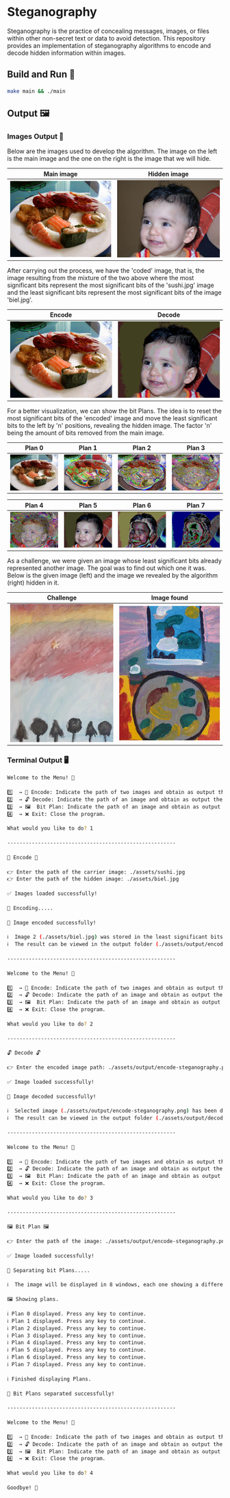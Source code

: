 # Steganography

Steganography is the practice of concealing messages, images, or files within other non-secret text or data to avoid detection. This repository provides an implementation of steganography algorithms to encode and decode hidden information within images.

## Build and Run 🚀

```bash
make main && ./main
```

## Output 🖼️

### Images Output 📸

Below are the images used to develop the algorithm. The image on the left is the main image and the one on the right is the image that we will hide.

| Main image | Hidden image |
|:----------:|:------------:|
|![Main image](./assets/sushi.jpg)|![Hidden image](./assets/biel.jpg)|

After carrying out the process, we have the 'coded' image, that is, the image resulting from the mixture of the two above where the most significant bits represent the most significant bits of the 'sushi.jpg' image and the least significant bits represent the most significant bits of the image 'biel.jpg'.

| Encode     | Decode       |
|:----------:|:------------:|
|![Encode](./assets/output/encode-steganography.png)|![Hidden image](./assets/output/decode-steganography.png)|

For a better visualization, we can show the bit Plans. The idea is to reset the most significant bits of the 'encoded' image and move the least significant bits to the left by 'n' positions, revealing the hidden image. The factor 'n' being the amount of bits removed from the main image.

| Plan 0     | Plan 1       | Plan 2       | Plan 3       |
|:----------:|:------------:|:------------:|:------------:|
| ![Plan 0](./assets/output/plan-0-sushi-and-biel.png)| ![Plan 1](./assets/output/plan-1-sushi-and-biel.png)| ![Plan 2](./assets/output/plan-2-sushi-and-biel.png)| ![Plan 3](./assets/output/plan-3-sushi-and-biel.png)|

| Plan 4     | Plan 5       | Plan 6       | Plan 7       |
|:----------:|:------------:|:------------:|:------------:|
| ![Plan 4](./assets/output/plan-4-sushi-and-biel.png)| ![Plan 5](./assets/output/plan-5-sushi-and-biel.png)| ![Plan 6](./assets/output/plan-6-sushi-and-biel.png)| ![Plan 7](./assets/output/plan-7-sushi-and-biel.png)|

As a challenge, we were given an image whose least significant bits already represented another image. The goal was to find out which one it was. Below is the given image (left) and the image we revealed by the algorithm (right) hidden in it.

| Challenge     | Image found       |
|:----------:|:------------:|
|![Encode](./assets/steganography-challenge.png)|![Hidden image](./assets/output/decode-steganography-challenge.png)|

### Terminal Output 🖥️

```bash
Welcome to the Menu! 🌟

1️⃣  → 🔐 Encode: Indicate the path of two images and obtain as output the second image hidden inside the first.
2️⃣  → 🔓 Decode: Indicate the path of an image and obtain as output the image hidden inside it.
3️⃣  → 🖼️  Bit Plan: Indicate the path of an image and obtain as output the image with the bit Plans separated.
4️⃣  → ❌ Exit: Close the program.

What would you like to do? 1

-------------------------------------------------------

🔐 Encode 🔐
 
👉 Enter the path of the carrier image: ./assets/sushi.jpg
👉 Enter the path of the hidden image: ./assets/biel.jpg

✅ Images loaded successfully!

🚀 Encoding.....

🎉 Image encoded successfully!

ℹ️  Image 2 (./assets/biel.jpg) was stored in the least significant bits of image 1 (./assets/sushi.jpg).
ℹ️  The result can be viewed in the output folder (./assets/output/encode-steganography.png).

-------------------------------------------------------

Welcome to the Menu! 🌟

1️⃣  → 🔐 Encode: Indicate the path of two images and obtain as output the second image hidden inside the first.
2️⃣  → 🔓 Decode: Indicate the path of an image and obtain as output the image hidden inside it.
3️⃣  → 🖼️  Bit Plan: Indicate the path of an image and obtain as output the image with the bit Plans separated.
4️⃣  → ❌ Exit: Close the program.

What would you like to do? 2

-------------------------------------------------------

🔓 Decode 🔓
 
👉 Enter the encoded image path: ./assets/output/encode-steganography.png

✅ Image loaded successfully!

🎉 Image decoded successfully!

ℹ️  Selected image (./assets/output/encode-steganography.png) has been decoded.
ℹ️  The result can be viewed in the output folder (./assets/output/decode-steganography.png).

-------------------------------------------------------

Welcome to the Menu! 🌟

1️⃣  → 🔐 Encode: Indicate the path of two images and obtain as output the second image hidden inside the first.
2️⃣  → 🔓 Decode: Indicate the path of an image and obtain as output the image hidden inside it.
3️⃣  → 🖼️  Bit Plan: Indicate the path of an image and obtain as output the image with the bit Plans separated.
4️⃣  → ❌ Exit: Close the program.

What would you like to do? 3

-------------------------------------------------------

🖼️ Bit Plan 🖼️
 
👉 Enter the path of the image: ./assets/output/encode-steganography.png

✅ Image loaded successfully!

🚀 Separating bit Plans.....

ℹ️  The image will be displayed in 8 windows, each one showing a different bit Plan.

🖼️ Showing plans.

ℹ️ Plan 0 displayed. Press any key to continue.
ℹ️ Plan 1 displayed. Press any key to continue.
ℹ️ Plan 2 displayed. Press any key to continue.
ℹ️ Plan 3 displayed. Press any key to continue.
ℹ️ Plan 4 displayed. Press any key to continue.
ℹ️ Plan 5 displayed. Press any key to continue.
ℹ️ Plan 6 displayed. Press any key to continue.
ℹ️ Plan 7 displayed. Press any key to continue.

ℹ️ Finished displaying Plans.

🎉 Bit Plans separated successfully!

-------------------------------------------------------

Welcome to the Menu! 🌟

1️⃣  → 🔐 Encode: Indicate the path of two images and obtain as output the second image hidden inside the first.
2️⃣  → 🔓 Decode: Indicate the path of an image and obtain as output the image hidden inside it.
3️⃣  → 🖼️  Bit Plan: Indicate the path of an image and obtain as output the image with the bit Plans separated.
4️⃣  → ❌ Exit: Close the program.

What would you like to do? 4

Goodbye! 👋
```